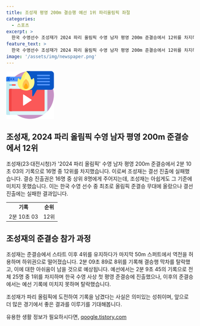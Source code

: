 ```yaml
---
title: 조성재 평영 200m 결승행 예선 1위 파리올림픽 좌절
categories:
  - 스포츠
excerpt: >
  한국 수영선수 조성재가 2024 파리 올림픽 수영 남자 평영 200m 준결승에서 12위를 차지하며 결선 진출에 실패했다. 이로써 조성재는 한국 수영 경영 평영 선수 최초로 올림픽 준결승 무대에 올랐지만 결승 진출에는 실패했다. 조성재는 스타트 이후 4위를 유지했지만 마지막 50m 스퍼트에서 역전을 허용하며 하위권으로 떨어졌다. 발로 뛰는 더팩트는 24시간 여러분의 제보를 기다립니다.
feature_text: >
  한국 수영선수 조성재가 2024 파리 올림픽 수영 남자 평영 200m 준결승에서 12위를 차지하며 결선 진출에 실패했다. 이로써 조성재는 한국 수영 경영 평영 선수 최초로 올림픽 준결승 무대에 올랐지만 결승 진출에는 실패했다. 조성재는 스타트 이후 4위를 유지했지만 마지막 50m 스퍼트에서 역전을 허용하며 하위권으로 떨어졌다. 발로 뛰는 더팩트는 24시간 여러분의 제보를 기다립니다.
image: '/assets/img/newspaper.png'
---
```


<p><img src="/assets/img/news.png" alt="rentncar 속보" /></p>

<h2 data-ke-size="size26">조성재, 2024 파리 올림픽 수영 남자 평영 200m 준결승에서 12위</h2>

<p data-ke-size="size16">조성재(23·대전시청)가 '2024 파리 올림픽' 수영 남자 평영 200m 준결승에서 2분 10초 03의 기록으로 16명 중 12위를 차지했습니다. 이로써 조성재는 결선 진출에 실패했습니다. 결승 진출권은 16명 중 상위 8명에게 주어지는데, 조성재는 아쉽게도 그 기준에 미치지 못했습니다. 이는 한국 수영 선수 중 최초로 올림픽 준결승 무대에 올랐으나 결선 진출에는 실패한 결과입니다.</p>

<table>
    <tr>
        <td style="text-align: center; height: 17px;"><b>기록</b></td>
        <td style="text-align: center; height: 17px;"><b>순위</b></td>
    </tr>
    <tr>
        <td style="text-align: center; height: 17px;">2분 10초 03</td>
        <td style="text-align: center; height: 17px;">12위</td>
    </tr>
</table>

<h2 data-ke-size="size26">조성재의 준결승 참가 과정</h2>

<p data-ke-size="size16">조성재는 준결승에서 스타트 이후 4위를 유지하다가 마지막 50m 스퍼트에서 역전을 허용하며 하위권으로 떨어졌습니다. 2분 09초 89로 8위를 기록해 결승행 막차를 탈락했고, 이에 대한 아쉬움이 남을 것으로 예상됩니다. 예선에서는 2분 9초 45의 기록으로 전체 25명 중 1위를 차지하며 한국 수영 사상 첫 평영 준결승에 진출했으나, 이후의 준결승에서는 예선 기록에 미치지 못하며 탈락했습니다.</p>

<p data-ke-size="size16">조성재가 파리 올림픽에 도전하여 기록을 남겼다는 사실은 의미있는 성취이며, 앞으로 더 많은 경기에서 좋은 결과를 이루기를 기대해봅니다.</p>
유용한 생활 정보가 필요하시다면, <a href="https://qoogle.tistory.com" rel="dofollow">qoogle.tistory.com</a>


